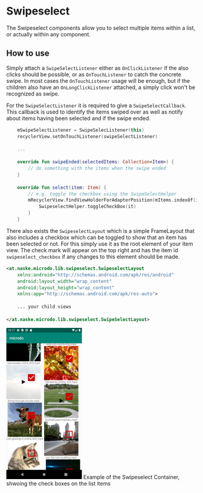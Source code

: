 # Swipeselect

The Swipeselect components allow you to select multiple items within a list, or actually within any
component. 

## How to use

Simply attach a `SwipeSelectListener` either as `OnClickListener` if the also clicks should be possible,
or as `OnTouchListener` to catch the concrete swipe. In most cases the `OnTouchListener` usage will
be enough, but if the children also have an `OnLongClickListener` attached, a simply click won't be 
recognized as swipe.

For the `SwipeSelectListener` it is required to give a `SwipeSelectCallback`. This callback is used
to identify the items swiped over as well as notify about items having been selected and if the 
swipe ended.

```kotlin
    mSwipeSelectListener = SwipeSelecListener(this)
    recyclerView.setOnTouchListener(swipeSelectListener)
    
    ...

    override fun swipeEnded(selectedItems: Collection<Item>) {
        // do something with the items when the swipe ended
    }

    override fun select(item: Item) {
        // e.g. toggle the checkbox using the SwipeSelectHelper
        mRecyclerView.findViewHolderForAdapterPosition(mItems.indexOf(item))?.itemView?.let {
            SwipeselectHelper.toggleCheckBox(it)
        }
    }
```

There also exists the `SwipeselectLayout` which is a simple FrameLayout that also includes a checkbox
which can be toggled to show that an item has been selected or not. For this simply use it as the 
root element of your item view. The check mark will appear on the top right and has the item id
`swipeselect_checkbox` if any changes to this element should be made.

```xml
<at.naske.microdo.lib.swipeselect.SwipeselectLayout
    xmlns:android="http://schemas.android.com/apk/res/android"
    android:layout_width="wrap_content"
    android:layout_height="wrap_content"
    xmlns:app="http://schemas.android.com/apk/res-auto">
    
    ... your child views

</at.naske.microdo.lib.swipeselect.SwipeSelectLayout>
``` 

<img src="../../../../../../../../../demoimages/swipeselect_container.png" width="200" />
Example of the Swipeselect Container, shwoing the check boxes on the list items